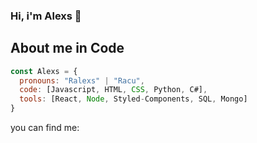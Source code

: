 ### Hi, i'm Alexs 👋

## About me in Code
```js
const Alexs = {
  pronouns: "Ralexs" | "Racu",
  code: [Javascript, HTML, CSS, Python, C#],
  tools: [React, Node, Styled-Components, SQL, Mongo]
}
```
you can find me:
